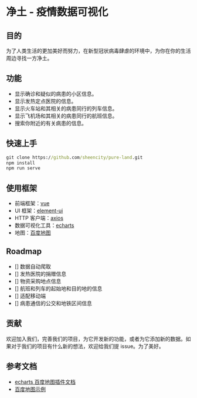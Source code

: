 # 净土 - 疫情数据可视化

## 目的

为了人类生活的更加美好而努力，在新型冠状病毒肆虐的环境中，为你在你的生活周边寻找一方净土。

## 功能

- 显示确诊和疑似的病患的小区信息。
- 显示发热定点医院的信息。
- 显示火车站和其相关的病患同行的列车信息。
- 显示飞机场和其相关的病患同行的航班信息。
- 搜索你附近的有关病患的信息。

## 快速上手

```cmd
git clone https://github.com/sheencity/pure-land.git
npm install
npm run serve 
```

## 使用框架

- 前端框架：[vue](https://cn.vuejs.org/)
- UI 框架：[element-ui](https://element.eleme.cn/#/zh-CN)
- HTTP 客户端：[axios](https://github.com/axios/axios)
- 数据可视化工具：[echarts](https://echarts.apache.org/zh/)
- 地图：[百度地图](https://lbsyun.baidu.com/index.php?title=jspopular3.0)

## Roadmap

- [] 数据自动爬取
- [] 发热医院的捐赠信息
- [] 物资采购地点信息
- [] 航班和列车的起始地和目的地的信息
- [] 适配移动端
- [] 病患通信的公交和地铁区间信息

## 贡献

欢迎加入我们，完善我们的项目，为它开发新的功能，或者为它添加新的数据。如果对于我们的项目有什么新的想法，欢迎给我们提 issue。为了美好。

## 参考文档

- [echarts 百度地图插件文档](https://github.com/apache/incubator-echarts/tree/master/extension/bmap)
- [百度地图示例](http://lbsyun.baidu.com/jsdemo.htm#i4_1)
